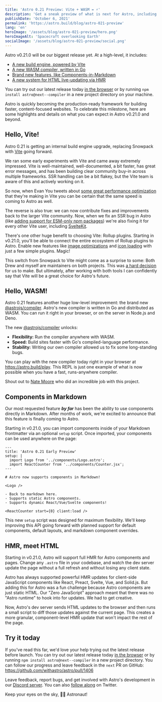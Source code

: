 ```yaml
---
title: 'Astro 0.21 Preview: Vite + WASM = ⚡️'
description: 'Get a sneak preview of what is next for Astro, including our new Vite build engine and WASM-powered Go compiler.'
publishDate: 'October 6, 2021'
permalink: 'https://astro.build/blog/astro-021-preview'
lang: 'en'
heroImage: '/assets/blog/astro-021-preview/hero.png'
heroImageAlt: 'Spacecraft overlooking Earth'
socialImage: '/assets/blog/astro-021-preview/social.png'
---
```


Astro v0.21.0 will be our biggest release yet. At a high-level, it includes:

- [A new build engine, powered by Vite](#hello-vite)
- [A new WASM compiler, written in Go](#hello-wasm)
- [Brand new features, like Components-in-Markdown](#components-in-markdown)
- [A new system for HTML live-updating via HMR](#hmr-meet-html)

You can try out our latest release today [in the browser](https://gitpod.io#snapshot/5e7cf2f1-8108-4fa5-99d3-ed8de70d8c23) or by running `npm install astro@next--compiler` in a new project directory on your machine.

Astro is quickly becoming the production-ready framework for building faster, content-focused websites. To celebrate this milestone, here are some highlights and details on what you can expect in Astro v0.21.0 and beyond.

## Hello, Vite!

Astro 0.21 is getting an internal build engine upgrade, replacing Snowpack with [Vite](https://vitejs.dev) going forward.

We ran some early experiments with Vite and came away extremely impressed. Vite is well-maintained, well-documented, a bit faster, has great error messages, and has been building clear community buy-in across multiple frameworks. SSR handling can be a bit flakey, but the Vite team is aware of this and actively working on it.

So now, when Evan You tweets about [some great performance optimization](https://twitter.com/youyuxi/status/1440718351802646550) that they're making in Vite you can be certain that the same speed is coming to Astro as well. 

The reverse is also true: we can now contribute fixes and improvements back to the larger Vite community.  Now, when we fix an SSR bug in Astro (like [adding support for ESM-only npm packages](https://github.com/vitejs/vite/pull/5197)) we're also fixing it for every other Vite user, including [SvelteKit](https://kit.svelte.dev/docs#routing-endpoints).

There's one other huge benefit to choosing Vite: Rollup plugins. Starting in v0.21.0, you'll be able to connect the entire ecosystem of Rollup plugins to Astro. Enable new features like [image optimizations](https://github.com/JonasKruckenberg/imagetools/tree/main/packages/vite) and [icon loading](https://github.com/antfu/unplugin-icons) with just a few simple plugins. Magic!

This switch from Snowpack to Vite might come as a surprise to some: Both Drew and myself are maintainers on both projects. This was [a hard decision](https://dev.to/fredkschott/5-more-things-i-learned-building-snowpack-to-20-000-stars-5dc9) for us to make. But ultimately, after working with both tools I can confidently say that Vite will be a great choice for Astro's future.


## Hello, WASM!

Astro 0.21 features another huge low-level improvement: the brand new [@astrojs/compiler](https://github.com/withastro/astro-compiler-next). Astro's new compiler is written in Go and distributed as WASM. You can run it right in your browser, or on the server in Node.js and Deno. 

The new [@astrojs/compiler](https://github.com/withastro/astro-compiler-next) unlocks:

- **Flexibility:** Run the compiler anywhere with WASM.
- **Speed:** Build sites faster with Go's compiled-language performance.
- **Stability:** Writing our own compiler allowed us to fix some long-standing bugs.

You can play with the new compiler today right in your browser at https://astro.build/play. This REPL is just one example of what is now possible when you have a fast, runs-anywhere compiler. 

Shout out to [Nate Moore](https://twitter.com/n_moore) who did an incredible job with this project.


## Components in Markdown

Our most requested feature ***by far*** has been the ability to use components directly in Markdown. After months of work, we're excited to announce that this feature is finally coming to Astro.

Starting in v0.21.0, you can import components inside of your Markdown frontmatter via an optional `setup` script. Once imported, your components can be used anywhere on the page:

```astro
---
title: 'Astro 0.21 Early Preview'
setup: |
  import Logo from '../components/Logo.astro';
  import ReactCounter from '../components/Counter.jsx';
---

# Astro now supports components in Markdown!

<Logo />

- Back to markdown here. 
- Supports static Astro components.
- Supports dynamic React/Vue/Svelte components!

<ReactCounter start={0} client:load /> 
```

This new `setup` script was designed for maximum flexibility. We'll keep improving this API going forward with planned support for default components, default layouts, and markdown component overrides.


## HMR, meet HTML

Starting in v0.21.0, Astro will support full HMR for Astro components and pages. Change any `.astro` file in your codebase, and watch the dev server update the page without a full refresh and without losing any client state.

Astro has always supported powerful HMR updates for client-side JavaScript components like React, Preact, Svelte, Vue, and Solid.js. But adding this for Astro was a fun challenge because Astro components are just static HTML. Our "Zero JavaScript" approach meant that there was no "Astro runtime" to hook into for updates. We had to get creative.

Now, Astro's dev server sends HTML updates to the browser and then runs a small script to diff those updates against the current page. This creates a more granular, component-level HMR update that won't impact the rest of the page.


## Try it today

If you've read this far, we'd love your help trying out the latest release before launch. You can try out our latest release today [in the browser](https://gitpod.io#snapshot/5e7cf2f1-8108-4fa5-99d3-ed8de70d8c23) or by running `npm install astro@next--compiler` in a new project directory. You can follow our progress and leave feedback in the `next` PR on GitHub: https://github.com/withastro/astro/pull/1406

Leave feedback, report bugs, and get involved with Astro's development in our [Discord server](https://astro.build/chat). You can also [follow along](https://twitter.com/astrodotbuild) on Twitter.

Keep your eyes on the sky, 👩‍🚀 Astronaut!
